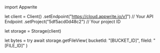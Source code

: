 import Appwrite

let client = Client()
    .setEndpoint("https://cloud.appwrite.io/v1") // Your API Endpoint
    .setProject("5df5acd0d48c2") // Your project ID

let storage = Storage(client)

let bytes = try await storage.getFileView(
    bucketId: &quot;[BUCKET_ID]&quot;,
    fileId: &quot;[FILE_ID]&quot;
)

